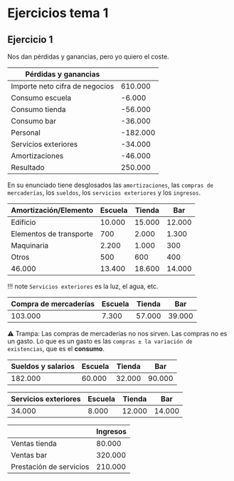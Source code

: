 # Ejercicios tema 1

## Ejercicio 1

Nos dan pérdidas y ganancias, pero yo quiero el coste.

|Pérdidas y ganancias||
|--|--|
|Importe neto cifra de negocios|610.000|
|Consumo escuela|-6.000|
|Consumo tienda|-56.000|
|Consumo bar|-36.000|
|Personal|-182.000|
|Servicios exteriores|-34.000|
|Amortizaciones|-46.000|
|Resultado|250.000|

En su enunciado tiene desglosados las `amortizaciones`, las `compras de mercaderías`, los `sueldos`, los `servicios exteriores` y los `ingresos`.

|Amortización/Elemento|Escuela|Tienda|Bar|
|--|--|--|--|
|Edificio|10.000|15.000|12.000|
|Elementos de transporte|700|2.000|1.300|
|Maquinaria|2.200|1.000|300|
|Otros|500|600|400|
|46.000|13.400|18.600|14.000|

!!! note
    `Servicios exteriores` es la luz, el agua, etc.

|Compra de mercaderías|Escuela|Tienda|Bar|
|--|--|--|--|
|103.000|7.300|57.000|39.000|

:warning: Trampa: Las compras de mercaderías no nos sirven. Las compras no es un gasto. Lo que es un gasto es las `compras ± la variación de existencias`, que es el **consumo**.

|Sueldos y salarios|Escuela|Tienda|Bar|
|--|--|--|--|
|182.000|60.000|32.000|90.000|

|Servicios exteriores|Escuela|Tienda|Bar|
|--|--|--|--|
|34.000|8.000|12.000|14.000|

||Ingresos|
|--|--|
|Ventas tienda|80.000|
|Ventas bar|320.000|
|Prestación de servicios|210.000|
